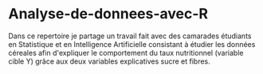 # Analyse-de-donnees-avec-R
Dans ce repertoire je partage un travail fait avec des camarades étudiants en Statistique et en Intelligence Artificielle consistant à étudier les données céreales afin d'expliquer le comportement du taux nutritionnel (variable cible Y) grâce aux deux variables explicatives sucre et fibres.
